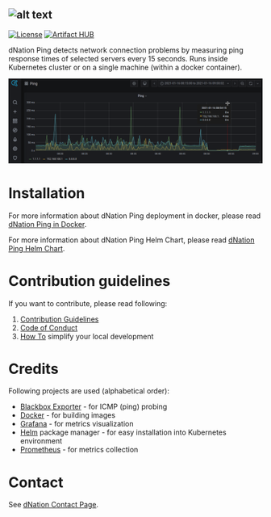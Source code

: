 ![alt text](https://cdn.ifne.eu/public/icons/dnation_ping_long.png "dNation Ping logo")
-

[![License](https://img.shields.io/badge/License-Apache%202.0-blue.svg)](https://opensource.org/licenses/Apache-2.0)
[![Artifact HUB](https://img.shields.io/endpoint?url=https://artifacthub.io/badge/repository/dnationcloud)](https://artifacthub.io/packages/search?repo=dnationcloud)

dNation Ping detects network connection problems by measuring ping response times of selected servers every 15 seconds. Runs inside Kubernetes cluster or on a single machine (within a docker container).

![alt text](images/ping_grafana_screenshot.png "dNation Ping GUI")

# Installation

For more information about dNation Ping deployment in docker, please read [dNation Ping in Docker](docker/README.md).

For more information about dNation Ping Helm Chart, please read [dNation Ping Helm Chart](chart/README.md).

# Contribution guidelines

If you want to contribute, please read following:
1. [Contribution Guidelines](CONTRIBUTING.md)
1. [Code of Conduct](CODE_OF_CONDUCT.md)
1. [How To](helpers/README.md) simplify your local development

# Credits

Following projects are used (alphabetical order):
* [Blackbox Exporter](https://github.com/prometheus/blackbox_exporter/) - for ICMP (ping) probing
* [Docker](https://www.docker.com/) - for building images
* [Grafana](https://grafana.com/) - for metrics visualization
* [Helm](https://helm.sh/) package manager - for easy installation into Kubernetes environment
* [Prometheus](https://prometheus.io/) - for metrics collection

# Contact
See [dNation Contact Page](https://dnation.cloud/contact/).
